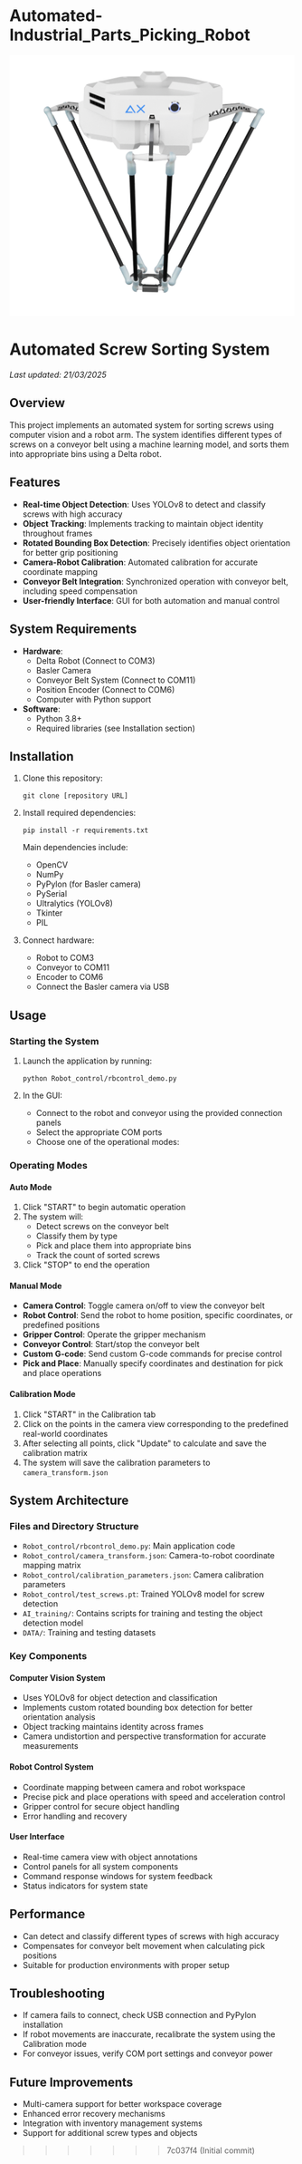 # Automated-Industrial_Parts_Picking_Robot
![alt text](image.png)
# Automated Screw Sorting System
*Last updated: 21/03/2025*

## Overview
This project implements an automated system for sorting screws using computer vision and a robot arm. The system identifies different types of screws on a conveyor belt using a machine learning model, and sorts them into appropriate bins using a Delta robot.

## Features
- **Real-time Object Detection**: Uses YOLOv8 to detect and classify screws with high accuracy
- **Object Tracking**: Implements tracking to maintain object identity throughout frames
- **Rotated Bounding Box Detection**: Precisely identifies object orientation for better grip positioning
- **Camera-Robot Calibration**: Automated calibration for accurate coordinate mapping
- **Conveyor Belt Integration**: Synchronized operation with conveyor belt, including speed compensation
- **User-friendly Interface**: GUI for both automation and manual control

## System Requirements
- **Hardware**:
  - Delta Robot (Connect to COM3)
  - Basler Camera
  - Conveyor Belt System (Connect to COM11)
  - Position Encoder (Connect to COM6)
  - Computer with Python support
- **Software**:
  - Python 3.8+
  - Required libraries (see Installation section)

## Installation

1. Clone this repository:
   ```
   git clone [repository URL]
   ```

2. Install required dependencies:
   ```
   pip install -r requirements.txt
   ```
   
   Main dependencies include:
   - OpenCV
   - NumPy
   - PyPylon (for Basler camera)
   - PySerial
   - Ultralytics (YOLOv8)
   - Tkinter
   - PIL
   
3. Connect hardware:
   - Robot to COM3
   - Conveyor to COM11
   - Encoder to COM6
   - Connect the Basler camera via USB

## Usage

### Starting the System
1. Launch the application by running:
   ```
   python Robot_control/rbcontrol_demo.py
   ```

2. In the GUI:
   - Connect to the robot and conveyor using the provided connection panels
   - Select the appropriate COM ports
   - Choose one of the operational modes:

### Operating Modes

#### Auto Mode
1. Click "START" to begin automatic operation
2. The system will:
   - Detect screws on the conveyor belt
   - Classify them by type
   - Pick and place them into appropriate bins
   - Track the count of sorted screws
3. Click "STOP" to end the operation

#### Manual Mode
- **Camera Control**: Toggle camera on/off to view the conveyor belt
- **Robot Control**: Send the robot to home position, specific coordinates, or predefined positions
- **Gripper Control**: Operate the gripper mechanism
- **Conveyor Control**: Start/stop the conveyor belt
- **Custom G-code**: Send custom G-code commands for precise control
- **Pick and Place**: Manually specify coordinates and destination for pick and place operations

#### Calibration Mode
1. Click "START" in the Calibration tab
2. Click on the points in the camera view corresponding to the predefined real-world coordinates
3. After selecting all points, click "Update" to calculate and save the calibration matrix
4. The system will save the calibration parameters to `camera_transform.json`

## System Architecture

### Files and Directory Structure
- `Robot_control/rbcontrol_demo.py`: Main application code
- `Robot_control/camera_transform.json`: Camera-to-robot coordinate mapping matrix
- `Robot_control/calibration_parameters.json`: Camera calibration parameters
- `Robot_control/test_screws.pt`: Trained YOLOv8 model for screw detection
- `AI_training/`: Contains scripts for training and testing the object detection model
- `DATA/`: Training and testing datasets

### Key Components

#### Computer Vision System
- Uses YOLOv8 for object detection and classification
- Implements custom rotated bounding box detection for better orientation analysis
- Object tracking maintains identity across frames
- Camera undistortion and perspective transformation for accurate measurements

#### Robot Control System
- Coordinate mapping between camera and robot workspace
- Precise pick and place operations with speed and acceleration control
- Gripper control for secure object handling
- Error handling and recovery

#### User Interface
- Real-time camera view with object annotations
- Control panels for all system components
- Command response windows for system feedback
- Status indicators for system state

## Performance
- Can detect and classify different types of screws with high accuracy
- Compensates for conveyor belt movement when calculating pick positions
- Suitable for production environments with proper setup

## Troubleshooting
- If camera fails to connect, check USB connection and PyPylon installation
- If robot movements are inaccurate, recalibrate the system using the Calibration mode
- For conveyor issues, verify COM port settings and conveyor power

## Future Improvements
- Multi-camera support for better workspace coverage
- Enhanced error recovery mechanisms
- Integration with inventory management systems
- Support for additional screw types and objects


>>>>>>> 7c037f4 (Initial commit)
